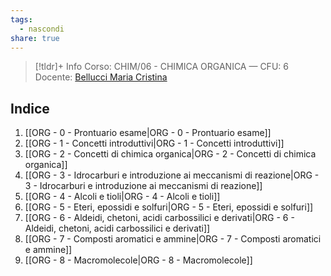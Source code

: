 ```yaml
---
tags:
  - nascondi
share: true
---
```

> [!tldr]+ Info
> Corso:  CHIM/06 - CHIMICA ORGANICA — CFU: 6
> Docente: [Bellucci Maria Cristina](https://www.unimi.it/it/ugov/person/cristina-bellucci)

## Indice
1. [[ORG - 0 - Prontuario esame|ORG - 0 - Prontuario esame]]
2. [[ORG - 1 - Concetti introduttivi|ORG - 1 - Concetti introduttivi]]
3. [[ORG - 2 - Concetti di chimica organica|ORG - 2 - Concetti di chimica organica]]
4. [[ORG - 3 - Idrocarburi e introduzione ai meccanismi di reazione|ORG - 3 - Idrocarburi e introduzione ai meccanismi di reazione]]
5. [[ORG - 4 - Alcoli e tioli|ORG - 4 - Alcoli e tioli]]
6. [[ORG - 5 - Eteri, epossidi e solfuri|ORG - 5 - Eteri, epossidi e solfuri]]
7. [[ORG - 6 - Aldeidi, chetoni, acidi carbossilici e derivati|ORG - 6 - Aldeidi, chetoni, acidi carbossilici e derivati]]
8. [[ORG - 7 - Composti aromatici e ammine|ORG - 7 - Composti aromatici e ammine]]
9. [[ORG - 8 - Macromolecole|ORG - 8 - Macromolecole]]